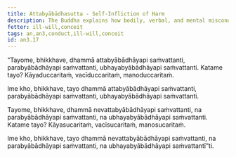 ```yaml
---
title: Attabyābādhasutta - Self-Infliction of Harm
description: The Buddha explains how bodily, verbal, and mental misconduct lead to self-infliction of harm.
fetter: ill-will,conceit
tags: an,an3,conduct,ill-will,conceit
id: an3.17
---
```


“Tayome, bhikkhave, dhammā attabyābādhāyapi saṁvattanti, parabyābādhāyapi saṁvattanti, ubhayabyābādhāyapi saṁvattanti. Katame tayo? Kāyaduccaritaṁ, vacīduccaritaṁ, manoduccaritaṁ.

Ime kho, bhikkhave, tayo dhammā attabyābādhāyapi saṁvattanti, parabyābādhāyapi saṁvattanti, ubhayabyābādhāyapi saṁvattanti.

Tayome, bhikkhave, dhammā nevattabyābādhāyapi saṁvattanti, na parabyābādhāyapi saṁvattanti, na ubhayabyābādhāyapi saṁvattanti. Katame tayo? Kāyasucaritaṁ, vacīsucaritaṁ, manosucaritaṁ.

Ime kho, bhikkhave, tayo dhammā nevattabyābādhāyapi saṁvattanti, na parabyābādhāyapi saṁvattanti, na ubhayabyābādhāyapi saṁvattantī”ti.
